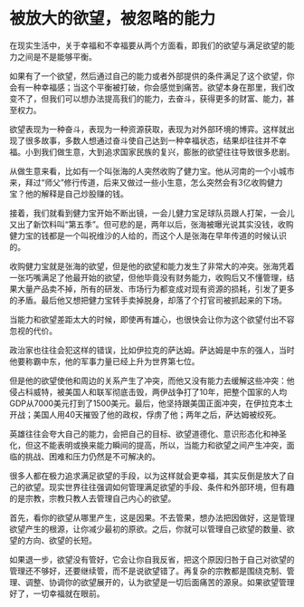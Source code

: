# 被放大的欲望，被忽略的能力

在现实生活中，关于幸福和不幸福要从两个方面看，即我们的欲望与满足欲望的能力之间是不是能够平衡。 

如果有了一个欲望，然后通过自己的能力或者外部提供的条件满足了这个欲望，你会有一种幸福感；当这个平衡被打破，你会感觉到痛苦。欲望本身在那里，我们改变不了，但我们可以想办法提高我们的能力，去奋斗，获得更多的财富、能力，甚至权力。 

欲望表现为一种奋斗，表现为一种资源获取，表现为对外部环境的博弈。这样就出现了很多故事，多数人想通过奋斗使自己达到一种幸福状态，结果却往往并不幸福。小到我们做生意，大到追求国家民族的复兴，膨胀的欲望往往导致很多悲剧。 

从做生意来看，比如有一个叫张海的人突然收购了健力宝。他从河南的一个小城市来，拜过“师父”修行传道，后来又做过一些小生意，怎么突然会有3亿收购健力宝？他的解释是自己炒股赚的钱。 

接着，我们就看到健力宝开始不断出镜，一会儿健力宝足球队员跟人打架，一会儿又出了新饮料叫“第五季”。但可悲的是，两年以后，张海被曝光说其实没钱，收购健力宝的钱都是一个叫祝维沙的人给的，而这个人是张海在早年传道的时候认识的。 

收购健力宝就是张海的欲望，但是他的欲望和能力发生了非常大的冲突。张海凭着一张巧嘴满足了他最开始的欲望，但他毕竟没有财务能力，收购后又不懂管理，结果大量产品卖不掉，所有的研发、市场行为都变成对现有资源的损耗，引发了更多的矛盾。最后他又想把健力宝转手卖掉脱身，却落了个打官司被抓起来的下场。 

当能力和欲望差距太大的时候，即使再有雄心，也很快会让你为这个欲望付出不容忽视的代价。 

政治家也往往会犯这样的错误，比如伊拉克的萨达姆。萨达姆是中东的强人，当时他要称霸中东，他的军事力量已经上升为世界第七位。 

但是他的欲望使他和周边的关系产生了冲突，而他又没有能力去缓解这些冲突：他侵占科威特，被美国人和联军彻底击毁，两伊战争打了10年，把整个国家的人均GDP从7000美元打到了1500美元。最后，他坚持跟美国正面冲突，在伊拉克本土开战；美国人用40天摧毁了他的政权，俘虏了他；两年之后，萨达姆被绞死。 

英雄往往会夸大自己的能力，会把自己的目标、欲望道德化、意识形态化和神圣化，但这不能表明或换来能力瞬间的提高，所以，当能力和欲望之间产生冲突，面临的挑战、困难和压力仍然是不可解决的。 

很多人都在极力追求满足欲望的手段，以为这样就会更幸福，其实反倒是放大了自己的欲望。现实世界往往强调如何管理满足欲望的手段、条件和外部环境，但有趣的是宗教，宗教只教人去管理自己内心的欲望。 

首先，看你的欲望从哪里产生，这是因果。不去管果，想办法把因做好，这是管理欲望产生的根源，让你减少最初的原欲。之后，你就可以管理自己欲望的数量、欲望的方向、欲望的长短。 

如果退一步，欲望没有管好，它会让你自我反省，把这个原因归咎于自己对欲望的管理还不够好，还要继续管，而不是说欲望错了。再复杂的宗教都是围绕克制、管理、调整、协调你的欲望展开的，认为欲望是一切后面痛苦的源泉。如果欲望管理好了，一切幸福就在眼前。
